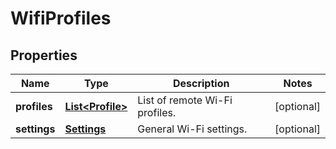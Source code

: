 

# WifiProfiles


## Properties

| Name | Type | Description | Notes |
|------------ | ------------- | ------------- | -------------|
|**profiles** | [**List&lt;Profile&gt;**](Profile.md) | List of remote Wi-Fi profiles. |  [optional] |
|**settings** | [**Settings**](Settings.md) | General Wi-Fi settings. |  [optional] |



